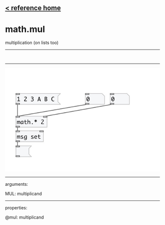 [< reference home](index.html)
---

# math.mul


multiplication (on lists too)

---

<br>


---


![example](examples/math.mul-example.jpg)

---
arguments:

MUL: multiplicand<br>

---
properties:

@mul: multiplicand<br>

